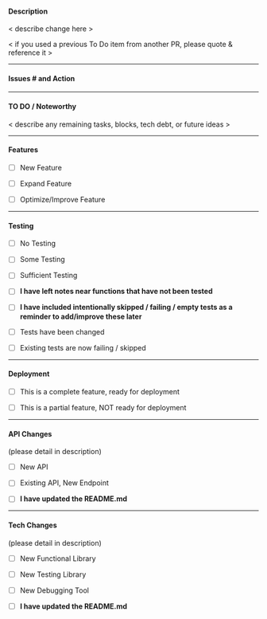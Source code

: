 #### Description

< describe change here >

< if you used a previous To Do item from another PR, please quote & reference it >


----
#### Issues # and Action

----
#### TO DO / Noteworthy
< describe any remaining tasks, blocks, tech debt, or future ideas >


----
#### Features
- [ ] New Feature
- [ ] Expand Feature
- [ ] Optimize/Improve Feature


----
#### Testing
- [ ] No Testing
- [ ] Some Testing
- [ ] Sufficient Testing

- [ ] **I have left notes near functions that have not been tested**
- [ ] **I have included intentionally skipped / failing / empty tests as a reminder to add/improve these later**

- [ ] Tests have been changed
- [ ] Existing tests are now failing / skipped

----
#### Deployment
- [ ] This is a complete feature, ready for deployment
- [ ] This is a partial feature, NOT ready for deployment


----
#### API Changes
(please detail in description)
- [ ] New API
- [ ] Existing API, New Endpoint

- [ ] **I have updated the README.md**

----
#### Tech Changes
(please detail in description)
- [ ] New Functional Library
- [ ] New Testing Library
- [ ] New Debugging Tool

- [ ] **I have updated the README.md**